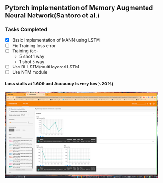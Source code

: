 ## Pytorch implementation of Memory Augmented Neural Network(Santoro et al.)

### Tasks Completed
- [x] Basic Implementation of MANN using LSTM
- [ ] Fix Training loss error
- [ ] Training for:-
    - 5 shot 1 way
    - 1 shot 5 way
- [ ] Use Bi-LSTM/multi layered LSTM
- [ ] Use NTM module

#### Loss stalls at 1.609 and Accuracy is very low(~20%)
![Tensorboard](tensorboard.png)

